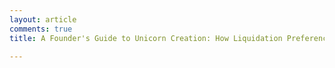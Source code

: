 ```yaml
---
layout: article
comments: true
title: A Founder's Guide to Unicorn Creation: How Liquidation Preferences in M&A Transactions Affect Start-Up Valuation

---
```

